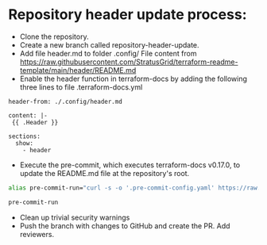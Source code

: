 # Repository header update process:
- Clone the repository.
- Create a new branch called repository-header-update.
- Add file header.md to folder .config/
  File content from https://raw.githubusercontent.com/StratusGrid/terraform-readme-template/main/header/README.md
- Enable the header function in terraform-docs by adding the following three lines to file .terraform-docs.yml
```
header-from: ./.config/header.md

content: |-
 {{ .Header }}

sections:
  show:
    - header
```
- Execute the pre-commit, which executes terraform-docs v0.17.0, to update the README.md file at the repository's root.
```bash
alias pre-commit-run="curl -s -o '.pre-commit-config.yaml' https://raw.githubusercontent.com/StratusGrid/workflow-config/main/precommit-config/.pre-commit-config.yaml --next -o '.prettierignore' https://raw.githubusercontent.com/StratusGrid/workflow-config/main/precommit-config/.prettierignore && pre-commit run -a ; rm '.pre-commit-config.yaml' '.prettierignore'"
```
```bash
pre-commit-run
```
- Clean up trivial security warnings
- Push the branch with changes to GitHub and create the PR. Add reviewers.